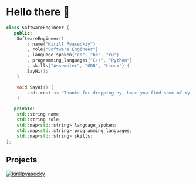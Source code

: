# Hello there 👋

```cpp
class SoftwareEngineer {
   public:
    SoftwareEngineer() 
        : name{"Kirill Pyaseckiy"}
        , role{"Software Engineer"}
        , language_spoken{"en", "be", "ru"}
        , programming_languages{"C++", "Python"}
        , skills{"Assembler", "GDB", "Linux"} {
        SayHi();
    }

    void SayHi() {
        std::cout << "Thanks for dropping by, hope you find some of my work interesting.\n";
    }

   private:
    std::string name;
    std::string role;
    std::map<std::string> language_spoken;
    std::map<std::string> programming_languages;
    std::map<std::string> skills;
};
```

## Projects

<a href="https://github.com/appa-labs/Achilles">
  <img align="center" src="https://github-readme-stats.vercel.app/api/pin/?username=appa-labs&repo=Achilles&show_icons=true&line_height=27" alt="kirillpyasecky" />
</a>
